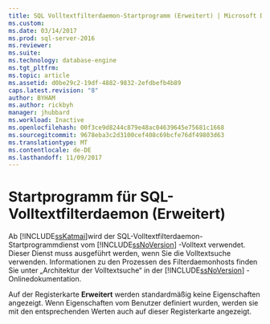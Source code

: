 ```yaml
---
title: SQL Volltextfilterdaemon-Startprogramm (Erweitert) | Microsoft Docs
ms.custom: 
ms.date: 03/14/2017
ms.prod: sql-server-2016
ms.reviewer: 
ms.suite: 
ms.technology: database-engine
ms.tgt_pltfrm: 
ms.topic: article
ms.assetid: d0be29c2-19df-4882-9832-2efdbefb4b89
caps.latest.revision: "8"
author: BYHAM
ms.author: rickbyh
manager: jhubbard
ms.workload: Inactive
ms.openlocfilehash: 00f3ce9d8244c879e48ac04639645e75681c1668
ms.sourcegitcommit: 9678eba3c2d3100cef408c69bcfe76df49803d63
ms.translationtype: MT
ms.contentlocale: de-DE
ms.lasthandoff: 11/09/2017
---
```

# <a name="sql-full-text-filter-daemon-launcher-advanced"></a>Startprogramm für SQL-Volltextfilterdaemon (Erweitert)
  Ab [!INCLUDE[ssKatmai](../../includes/sskatmai-md.md)]wird der SQL-Volltextfilterdaemon-Startprogrammdienst vom [!INCLUDE[ssNoVersion](../../includes/ssnoversion-md.md)] -Volltext verwendet. Dieser Dienst muss ausgeführt werden, wenn Sie die Volltextsuche verwenden. Informationen zu den Prozessen des Filterdaemonhosts finden Sie unter „Architektur der Volltextsuche“ in der [!INCLUDE[ssNoVersion](../../includes/ssnoversion-md.md)] -Onlinedokumentation.  
  
 Auf der Registerkarte **Erweitert** werden standardmäßig keine Eigenschaften angezeigt. Wenn Eigenschaften vom Benutzer definiert wurden, werden sie mit den entsprechenden Werten auch auf dieser Registerkarte angezeigt.  
  
  
